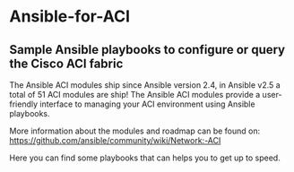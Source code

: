 # Ansible-for-ACI
Sample Ansible playbooks to configure or query the Cisco ACI fabric
-----------
The Ansible ACI modules ship since Ansible version 2.4, in Ansible v2.5 a total of 51 ACI modules are ship!
The Ansible ACI modules provide a user-friendly interface to managing your ACI environment using Ansible playbooks.

More information about the modules and roadmap can be found on: https://github.com/ansible/community/wiki/Network:-ACI

Here you can find some playbooks that can helps you to get up to speed.
